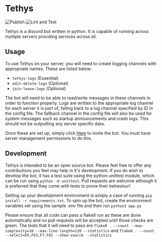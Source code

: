 # Tethys
![Publish](https://github.com/Catbuttes/Tethys/workflows/Publish/badge.svg) ![Lint and Test](https://github.com/Catbuttes/Tethys/workflows/Lint%20and%20Test/badge.svg)

Tethys is a discord bot written in python. It is capable of running across multiple servers providing services across all.

## Usage
To use Tethys on your server, you will need to create logging channels with appropriate names. These are listed below:
- `tethys-logs` (Essential)
- `edit-delete-logs` (Optional)
- `join-leave-logs` (Optional)

The bot will need to be able to read/write messages in these channels in order to function properly. Logs are written to the appropriate log channel for each server it is part of, falling back to a log channel specified by ID in the config file. The fallback channel in the config file will also be used for system messages such as startup announcements and crash logs. This should not be outputting any server specific data.

Once these are set up, simply click [Here](https://discordapp.com/api/oauth2/authorize?client_id=696837495978983465&permissions=0&scope=bot) to invite the bot. You must have server management permissions to do this.

## Development
Tethys is intended to be an open source bot. Please feel free to offer any contributions you feel may help in it's development.
If you do wish to develop the bot, it has a test suite using the python unittest module, which can be run using `python -m unittest`. Pull requests are welcome although it is preferred that they come with tests to prove their behaviour!

Setting up your development environment is simply a case of running `pip install -r requirements.txt`. To spin up the bot, create the environment variables set using the sample .env file and then run `python3 app.py`

Please ensure that all code can pass a flake8 run as these are done automatically and no pull requests will be accepted until those checks are green. The tests that it will need to pass are
`flake8 . --count --max-complexity=10 --max-line-length=120 --statistics` and `flake8 . --count --select=E9,F63,F7,F82 --show-source --statistics`